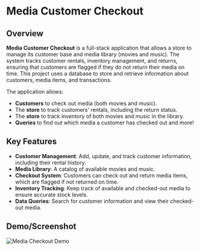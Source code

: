 # Media Customer Checkout

## Overview

**Media Customer Checkout** is a full-stack application that allows a store to manage its customer base and media library (movies and music). The system tracks customer rentals, inventory management, and returns, ensuring that customers are flagged if they do not return their media on time. This project uses a database to store and retrieve information about customers, media items, and transactions.

The application allows:
- **Customers** to check out media (both movies and music).
- The **store** to track customers' rentals, including the return status.
- The **store** to track inventory of both movies and music in the library.
- **Queries** to find out which media a customer has checked out and more!

## Key Features

- **Customer Management**: Add, update, and track customer information, including their rental history.
- **Media Library**: A catalog of available movies and music.
- **Checkout System**: Customers can check out and return media items, which are flagged if not returned on time.
- **Inventory Tracking**: Keep track of available and checked-out media to ensure accurate stock levels.
- **Data Queries**: Search for customer information and view their checked-out media.

## Demo/Screenshot

![Media Checkout Demo](https://i.imgur.com/tR397CN.jpeg)

